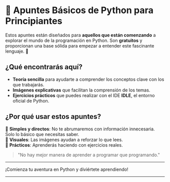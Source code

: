 # 🐍 Apuntes Básicos de Python para Principiantes

Estos apuntes están diseñados para **aquellos que están comenzando** a explorar el mundo de la programación en Python. Son **gratuitos** y proporcionan una base sólida para empezar a entender este fascinante lenguaje. 📘

## ¿Qué encontrarás aquí? 

- **Teoría sencilla** para ayudarte a comprender los conceptos clave con los que trabajarás.
- **Imágenes explicativas** que facilitan la comprensión de los temas.
- **Ejercicios prácticos** que puedes realizar con el IDE **IDLE**, el entorno oficial de Python.

## ¿Por qué usar estos apuntes?

🔹 **Simples y directos**: No te abrumaremos con información innecesaria. Solo lo básico que necesitas saber.  
🔹 **Visuales**: Las imágenes ayudan a reforzar lo que lees.  
🔹 **Prácticos**: Aprenderás haciendo con ejercicios reales.

> "No hay mejor manera de aprender a programar que programando."

---

¡Comienza tu aventura en Python y diviértete aprendiendo!

---
